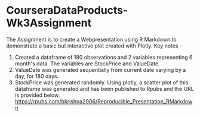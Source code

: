 # CourseraDataProducts-Wk3Assignment
The Assignment is to create a Webpresentation using R Markdown to demonstrate a basic
but interactive plot created with Plotly.
Key notes -
1. Created a dataframe of 180 observations and 2 variables representing 6 month's data. The variables are StockPrice and ValueDate.
2. ValueDate was generated sequentially from current date varying by a day, for 180 days.
3. StockPrice was generated randomly.
Using plotly, a scatter plot of this dataframe was generated and has been published to Rpubs and the URL is provided below.
https://rpubs.com/bkrishna2006/Reproducible_Presentation_RMarkdown
